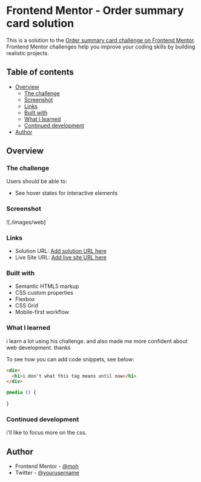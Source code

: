 # Frontend Mentor - Order summary card solution

This is a solution to the [Order summary card challenge on Frontend Mentor](https://www.frontendmentor.io/challenges/order-summary-component-QlPmajDUj). Frontend Mentor challenges help you improve your coding skills by building realistic projects. 

## Table of contents

- [Overview](#overview)
  - [The challenge](#the-challenge)
  - [Screenshot](#screenshot)
  - [Links](#links)
  - [Built with](#built-with)
  - [What I learned](#what-i-learned)
  - [Continued development](#continued-development)
- [Author](#author)

## Overview

### The challenge

Users should be able to:

- See hover states for interactive elements

### Screenshot

![./images/web]


### Links

- Solution URL: [Add solution URL here](https://www.frontendmentor.io/challenges/order-summary-component-QlPmajDUj/hub/order-summary-card-9sWLLJrY2)
- Live Site URL: [Add live site URL here](https://i9inety.github.io)


### Built with

- Semantic HTML5 markup
- CSS custom properties
- Flexbox
- CSS Grid
- Mobile-first workflow


### What I learned

i learn a lot using his challenge. and also  made me more confident about web development. thanks 

To see how you can add code snippets, see below:

```html
<div>
  <h1>i don't what this tag means until now</h1>
</div>
```
```css
@media () {
  
}
```

### Continued development

i'll like to focus more on the css.

## Author

- Frontend Mentor - [@moh](https://www.frontendmentor.io/profile/yourusername)
- Twitter - [@yourusername](https://www.twitter.com/yourusername)

